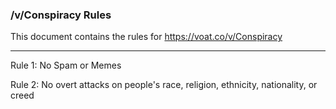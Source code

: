 ### /v/Conspiracy Rules

This document contains the rules for https://voat.co/v/Conspiracy

---

Rule 1: No Spam or Memes

Rule 2: No overt attacks on people's race, religion, ethnicity, nationality, or creed
